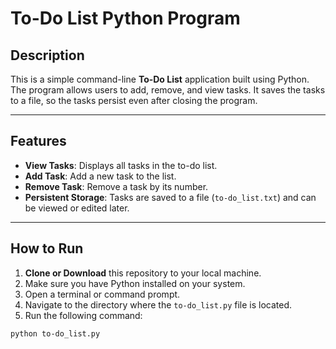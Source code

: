 # To-Do List Python Program

## Description
This is a simple command-line **To-Do List** application built using Python. The program allows users to add, remove, and view tasks. It saves the tasks to a file, so the tasks persist even after closing the program.

---

## Features
- **View Tasks**: Displays all tasks in the to-do list.
- **Add Task**: Add a new task to the list.
- **Remove Task**: Remove a task by its number.
- **Persistent Storage**: Tasks are saved to a file (`to-do_list.txt`) and can be viewed or edited later.

---

## How to Run

1. **Clone or Download** this repository to your local machine.
2. Make sure you have Python installed on your system.
3. Open a terminal or command prompt.
4. Navigate to the directory where the `to-do_list.py` file is located.
5. Run the following command:

```bash
python to-do_list.py
